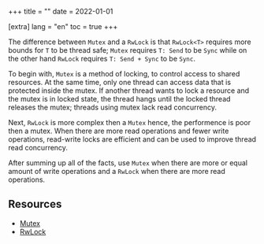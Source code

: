 +++
title = ""
date = 2022-01-01

[extra]
lang = "en"
toc = true
+++

The difference between `Mutex` and a `RwLock` is that `RwLock<T>` requires more bounds for `T` to
be thread safe; `Mutex` requires `T: Send` to be `Sync` while on the other hand `RwLock` requires
`T: Send + Sync` to be `Sync`. 

To begin with, `Mutex` is a method of locking, to control access to shared resources. At the same time, only one thread
can access data that is protected inside the mutex. If another thread wants to lock a resource and the mutex
is in locked state, the thread hangs until the locked thread releases the mutex; threads using mutex lack read concurrency.

Next, `RwLock` is more complex then a `Mutex` hence, the performence is poor then a mutex. When there are more read 
operations and fewer write operations, read-write locks are efficient and can be used to improve thread read concurrency.

After summing up all of the facts, use `Mutex` when there are more or equal amount of write operations and a `RwLock` when 
there are more read operations.

## Resources

* [Mutex](https://doc.rust-lang.org/std/sync/struct.Mutex.html)
* [RwLock](https://doc.rust-lang.org/std/sync/struct.RwLock.html)

